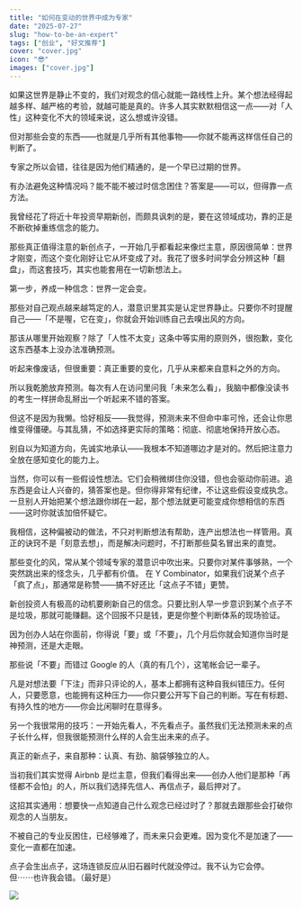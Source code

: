 ```yaml
---
title: "如何在变动的世界中成为专家"
date: "2025-07-27"
slug: "how-to-be-an-expert"
tags: ["创业", "好文推荐"]
cover: "cover.jpg"
icon: "😎"
images: ["cover.jpg"]
---
```

如果这世界是静止不变的，我们对观念的信心就能一路线性上升。某个想法经得起越多样、越严格的考验，就越可能是真的。许多人其实默默相信这一点——对「人性」这种变化不大的领域来说，这么想或许没错。



但对那些会变的东西——也就是几乎所有其他事物——你就不能再这样信任自己的判断了。



专家之所以会错，往往是因为他们精通的，是一个早已过期的世界。



有办法避免这种情况吗？能不能不被过时信念困住？答案是——可以，但得靠一点方法。



我曾经花了将近十年投资早期新创，而颇具讽刺的是，要在这领域成功，靠的正是不断砍掉重练信念的能力。



那些真正值得注意的新创点子，一开始几乎都看起来像烂主意，原因很简单：世界才刚变，而这个变化刚好让它从坏变成了对。我花了很多时间学会分辨这种「翻盘」，而这套技巧，其实也能套用在一切新想法上。



第一步，养成一种信念：世界一定会变。



那些对自己观点越来越笃定的人，潜意识里其实是认定世界静止。只要你不时提醒自己——「不是喔，它在变」，你就会开始训练自己去嗅出风的方向。



那该从哪里开始观察？除了「人性不太变」这条中等实用的原则外，很抱歉，变化这东西基本上没办法准确预测。



听起来像废话，但很重要：真正重要的变化，几乎从来都来自意料之外的方向。



所以我乾脆放弃预测。每次有人在访问里问我「未来怎么看」，我脑中都像没读书的考生一样拼命乱掰出一个听起来不错的答案。



但这不是因为我懒。恰好相反——我觉得，预测未来不但命中率可怜，还会让你思维变得僵硬。与其乱猜，不如选择更实际的策略：彻底、彻底地保持开放心态。



别自以为知道方向，先诚实地承认——我根本不知道哪边才是对的。然后把注意力全放在感知变化的能力上。



当然，你可以有一些假设性想法。它们会稍微绑住你没错，但也会驱动你前进。追东西是会让人兴奋的，猜答案也是。但你得非常有纪律，不让这些假设变成执念。
一旦别人开始把某个想法跟你绑在一起，那个想法就更可能变成你想相信的东西——这时你就该加倍怀疑它。



我相信，这种偏被动的做法，不只对判断想法有帮助，连产出想法也一样管用。真正的诀窍不是「刻意去想」，而是解决问题时，不打断那些莫名冒出来的直觉。



那些变化的风，常从某个领域专家的潜意识中吹出来。只要你对某件事够熟，一个突然跳出来的怪念头，几乎都有价值。
在 Y Combinator，如果我们说某个点子「疯了点」，那通常是称赞——搞不好还比「这点子不错」更赞。



新创投资人有极高的动机要刷新自己的信念。只要比别人早一步意识到某个点子不是垃圾，那就可能赚翻。这个回报不只是钱，更是你整个判断体系的现场验证。



因为创办人站在你面前，你得说「要」或「不要」，几个月后你就会知道你当时是神预测，还是大走眼。



那些说「不要」而错过 Google 的人（真的有几个），这笔帐会记一辈子。



凡是对想法要「下注」而非只评论的人，基本上都拥有这种自我纠错压力。任何人，只要愿意，也能拥有这种压力——你只要公开写下自己的判断。写在有标题、有持久性的地方——你会比闲聊时在意得多。



另一个我很常用的技巧：一开始先看人，不先看点子。虽然我们无法预测未来的点子长什么样，但我很能预测什么样的人会生出未来的点子。



真正的新点子，来自那种：认真、有劲、脑袋够独立的人。



当初我们其实觉得 Airbnb 是烂主意，但我们看得出来——创办人他们是那种「再怪都不会怕」的人，所以我们选择先信人、再信点子，最后押对了。



这招其实通用：想要快一点知道自己什么观念已经过时了？那就去跟那些会打破你观念的人当朋友。



不被自己的专业反困住，已经够难了，而未来只会更难。因为变化不是加速了——变化一直都在加速。



点子会生出点子，这场连锁反应从旧石器时代就没停过。我不认为它会停。
但⋯⋯也许我会错。（最好是）




![](https://prod-files-secure.s3.us-west-2.amazonaws.com/112d0858-5090-4d34-a606-b75eb8d65fd2/46476355-9cf3-4e99-9b7a-3531bc426380/1000202064.png?X-Amz-Algorithm=AWS4-HMAC-SHA256&X-Amz-Content-Sha256=UNSIGNED-PAYLOAD&X-Amz-Credential=ASIAZI2LB4666TUZAB2R%2F20250806%2Fus-west-2%2Fs3%2Faws4_request&X-Amz-Date=20250806T055649Z&X-Amz-Expires=3600&X-Amz-Security-Token=IQoJb3JpZ2luX2VjEDYaCXVzLXdlc3QtMiJHMEUCIQD9BdvaGiFmudluF%2BCIBPrtTo24lqx800QbCi6jKmPnGAIgaI65p7V1ECQsmkIjG4hjS8uDNFnVqVchQQqopQpKa%2Bcq%2FwMIbxAAGgw2Mzc0MjMxODM4MDUiDBXc%2B%2F5Q6oe1m%2Fxm1SrcA%2BDY%2B0FxWxZHxDwWVvQp0iXpf0BpYKLLrm3tblp%2BCs0xxEaId58qXpj73kKMLZkaxzDjKNONdWNXLhnIa0lcx8F8fF6IgZ2FWqTo0SkRel0GycPYauvRhpimRhE28mQgNjAxMRcYRf5S5fraXdkTVCUpY45AHoqRjRmSSXJ0%2BkBAgHpO4lpH%2FE8ugZCRTKsEhMEkuqp85GiwaUQJZ3JVnoUgcWhkzm4eQfmIlhLCOMXaYJKilOyXyXaXNsWraoW7Qo35oYS3g9nJXjbp3ZYFU0XpaztHjS2%2FqAGNzyXuxuzVStGCw3yGJgwMOb5mBPmeCdwY9C0gbdPvhsLPiW8ExqKYAaoufYbtOwGTPic4zrE7lATi8qJDo7WKtofGfJOskns4C5T3meTKmFtlRrEE2deGUcyDUDrOgMaMLy1LkeexqdFKg9gIIdG5Px9vXpP86yUQvIJxXZ0Q3cz5u7AsYMxjmKs%2BbmJqNEZoJ6H0jjfMH6zkj%2BZ5HSt2KX616FA%2FbtKqzmfmIbtuHA7q5YcDAQUacyPXGtF%2FOtNefH99imH95od%2FhHV9YYIcJTL4D3cF3493LJjTjaCOj7gPsgHRjH5dhw%2B9gqd%2BJatOUQfioHoI4j5uswdnWGkO%2BB2SMJ%2FVy8QGOqUBc9q%2BaMDU8OfrsYdkqFyYgojk5fSBjB5FpUHj0ZT3RAUCNSVLuOwQ4i1XJGbhkcGtUcKuFoWtpXL1%2Ba5%2BExJLrH4mto1TBOCzISxjTJHd39dFl%2B9EQZUoAH1dsrJNUMJC4BlS%2F7fw2BP2T3epkA0FtOcy44Dx5SdxYdHXKewXx8cTmcMrcMDIkNn18I5uBfLzZAfujhNvQ25keTyvsppQnVUJgasI&X-Amz-Signature=77280c6056b415bfc344e6e4369b0d70673f9dbe02dd6bfe7fe285e799a70090&X-Amz-SignedHeaders=host&x-amz-checksum-mode=ENABLED&x-id=GetObject)

